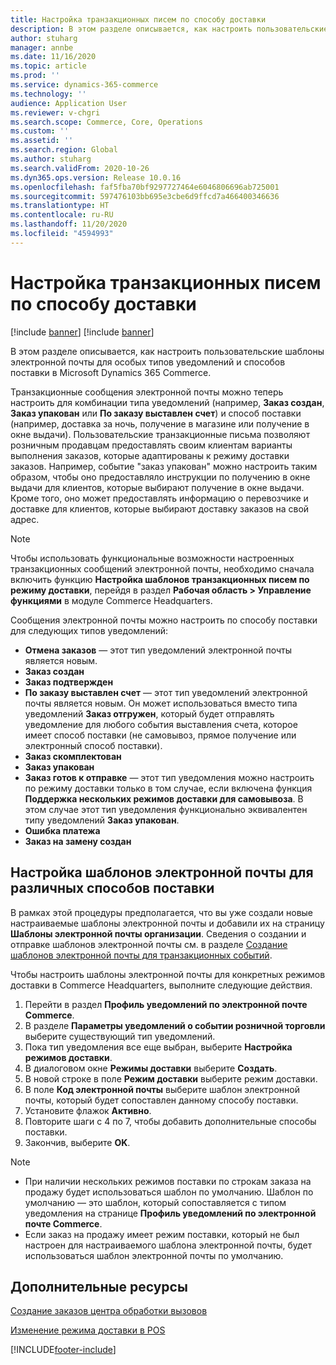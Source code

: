 ```yaml
---
title: Настройка транзакционных писем по способу доставки
description: В этом разделе описывается, как настроить пользовательские шаблоны электронной почты для особых типов уведомлений и способов поставки в Microsoft Dynamics 365 Commerce.
author: stuharg
manager: annbe
ms.date: 11/16/2020
ms.topic: article
ms.prod: ''
ms.service: dynamics-365-commerce
ms.technology: ''
audience: Application User
ms.reviewer: v-chgri
ms.search.scope: Commerce, Core, Operations
ms.custom: ''
ms.assetid: ''
ms.search.region: Global
ms.author: stuharg
ms.search.validFrom: 2020-10-26
ms.dyn365.ops.version: Release 10.0.16
ms.openlocfilehash: faf5fba70bf9297727464e6046806696ab725001
ms.sourcegitcommit: 597476103bb695e3cbe6d9ffcd7a466400346636
ms.translationtype: HT
ms.contentlocale: ru-RU
ms.lasthandoff: 11/20/2020
ms.locfileid: "4594993"
---
```

# <a name="customize-transactional-emails-by-mode-of-delivery"></a>Настройка транзакционных писем по способу доставки

[!include [banner](includes/banner.md)]
[!include [banner](includes/preview-banner.md)]

В этом разделе описывается, как настроить пользовательские шаблоны электронной почты для особых типов уведомлений и способов поставки в Microsoft Dynamics 365 Commerce.

Транзакционные сообщения электронной почты можно теперь настроить для комбинации типа уведомлений (например, **Заказ создан**, **Заказ упакован** или **По заказу выставлен счет**) и способ поставки (например, доставка за ночь, получение в магазине или получение в окне выдачи). Пользовательские транзакционные письма позволяют розничным продавцам предоставлять своим клиентам варианты выполнения заказов, которые адаптированы к режиму доставки заказов. Например, событие "заказ упакован" можно настроить таким образом, чтобы оно предоставляло инструкции по получению в окне выдачи для клиентов, которые выбирают получение в окне выдачи. Кроме того, оно может предоставлять информацию о перевозчике и доставке для клиентов, которые выбирают доставку заказов на свой адрес.

> [!NOTE]
> Чтобы использовать функциональные возможности настроенных транзакционных сообщений электронной почты, необходимо сначала включить функцию **Настройка шаблонов транзакционных писем по режиму доставки**, перейдя в раздел **Рабочая область \> Управление функциями** в модуле Commerce Headquarters.

Сообщения электронной почты можно настроить по способу поставки для следующих типов уведомлений:

- **Отмена заказов** — этот тип уведомлений электронной почты является новым.
- **Заказ создан**
- **Заказ подтвержден**
- **По заказу выставлен счет** — этот тип уведомлений электронной почты является новым. Он может использоваться вместо типа уведомлений **Заказ отгружен**, который будет отправлять уведомление для любого события выставления счета, которое имеет способ поставки (не самовывоз, прямое получение или электронный способ поставки).
- **Заказ скомплектован**
- **Заказ упакован**
- **Заказ готов к отправке** — этот тип уведомления можно настроить по режиму доставки только в том случае, если включена функция **Поддержка нескольких режимов доставки для самовывоза**. В этом случае этот тип уведомления функционально эквивалентен типу уведомлений **Заказ упакован**.
- **Ошибка платежа**
- **Заказ на замену создан**

## <a name="configure-email-templates-for-specific-modes-of-delivery"></a>Настройка шаблонов электронной почты для различных способов поставки

В рамках этой процедуры предполагается, что вы уже создали новые настраиваемые шаблоны электронной почты и добавили их на страницу **Шаблоны электронной почты организации**. Сведения о создании и отправке шаблонов электронной почты см. в разделе [Создание шаблонов электронной почты для транзакционных событий](email-templates-transactions.md).

Чтобы настроить шаблоны электронной почты для конкретных режимов доставки в Commerce Headquarters, выполните следующие действия.

1. Перейти в раздел **Профиль уведомлений по электронной почте Commerce**.
1. В разделе **Параметры уведомлений о событии розничной торговли** выберите существующий тип уведомлений.
1. Пока тип уведомления все еще выбран, выберите **Настройка режимов доставки**.
1. В диалоговом окне **Режимы доставки** выберите **Создать**.
1. В новой строке в поле **Режим доставки** выберите режим доставки.
1. В поле **Код электронной почты** выберите шаблон электронной почты, который будет сопоставлен данному способу поставки.
1. Установите флажок **Активно**.
1. Повторите шаги с 4 по 7, чтобы добавить дополнительные способы поставки.
1. Закончив, выберите **OK**.

> [!NOTE]
> - При наличии нескольких режимов поставки по строкам заказа на продажу будет использоваться шаблон по умолчанию. Шаблон по умолчанию — это шаблон, который сопоставляется с типом уведомления на странице **Профиль уведомлений по электронной почте Commerce**.
> - Если заказ на продажу имеет режим поставки, который не был настроен для настраиваемого шаблона электронной почты, будет использоваться шаблон электронной почты по умолчанию.

## <a name="additional-resources"></a>Дополнительные ресурсы

[Создание заказов центра обработки вызовов](tasks/create-call-center-orders.md)

[Изменение режима доставки в POS](pos-change-delivery-mode.md)


[!INCLUDE[footer-include](../includes/footer-banner.md)]